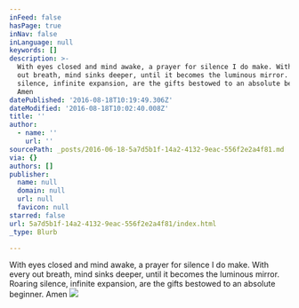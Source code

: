 ```yaml
---
inFeed: false
hasPage: true
inNav: false
inLanguage: null
keywords: []
description: >-
  With eyes closed and mind awake, a prayer for silence I do make. With every
  out breath, mind sinks deeper, until it becomes the luminous mirror. Roaring
  silence, infinite expansion, are the gifts bestowed to an absolute beginner.
  Amen
datePublished: '2016-08-18T10:19:49.306Z'
dateModified: '2016-08-18T10:02:40.008Z'
title: ''
author:
  - name: ''
    url: ''
sourcePath: _posts/2016-06-18-5a7d5b1f-14a2-4132-9eac-556f2e2a4f81.md
via: {}
authors: []
publisher:
  name: null
  domain: null
  url: null
  favicon: null
starred: false
url: 5a7d5b1f-14a2-4132-9eac-556f2e2a4f81/index.html
_type: Blurb

---
```

With eyes closed and mind awake, a prayer for silence I do make. With every out breath, mind sinks deeper, until it becomes the luminous mirror. Roaring silence, infinite expansion, are the gifts bestowed to an absolute beginner. Amen
![](https://the-grid-user-content.s3-us-west-2.amazonaws.com/5dc34243-305f-432f-b287-c23bf436cbff.png)